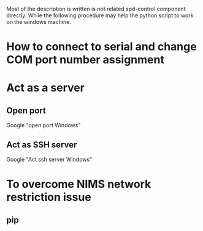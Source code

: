Most of the description is written is not related spd-control component directly.
While the following procedure may help the python script to work on the windows machine.

# How to connect to serial and change COM port number assignment

# Act as a server

## Open port

Google "open port Windows"

## Act as SSH server

Google "Act ssh server Windows"

# To overcome NIMS network restriction issue

## pip
